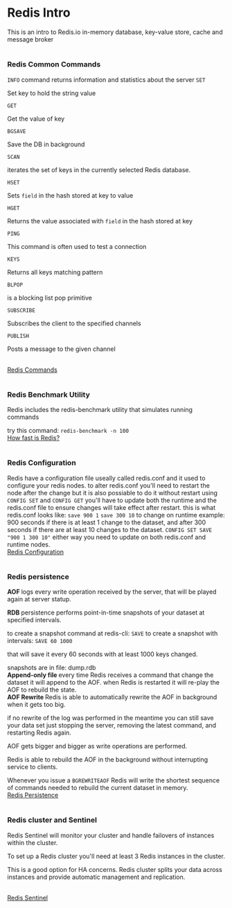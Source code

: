 # Redis Intro
<p>This is an intro to Redis.io in-memory database, key-value store, cache and message broker</p>

#

### Redis Common Commands
`INFO` command returns information and statistics about the server
`SET` <p>Set key to hold the string value</p>
`GET` <p>Get the value of key</p>
`BGSAVE` <p>Save the DB in background</p>
`SCAN` <p>iterates the set of keys in the currently selected Redis database.</p>
`HSET` <p>Sets `field` in the hash stored at key to value</p>
`HGET` <p>Returns the value associated with `field` in the hash stored at key</p>
`PING` <p>This command is often used to test a connection</p>
`KEYS` <p>Returns all keys matching pattern</p>
`BLPOP` <p>is a blocking list pop primitive</p>
`SUBSCRIBE` <p>Subscribes the client to the specified channels</p>
`PUBLISH` <p>Posts a message to the given channel</p>
</br>
<a href="https://redis.io/commands">Redis Commands</a> 

#

<h3>Redis Benchmark Utility</h3>
Redis includes the redis-benchmark utility that simulates running commands

try this command: `redis-benchmark -n 100`
</br>
<a href="https://redis.io/topics/benchmarks#how-fast-is-redis">How fast is Redis?</a> 

#

### Redis Configuration
Redis have a configuration file useally called redis.conf and it used to configure your redis nodes.
to alter redis.conf you'll need to restart the node after the change but it is also possiable to do it without restart using `CONFIG SET` and `CONFIG GET`
you'll have to update both the runtime and the redis.conf file to ensure changes will take effect after restart.
this is what redis.conf looks like:
`save 900 1`
`save 300 10`
to change on runtime example:
900 seconds if there is at least 1 change to the dataset, and after 300 seconds if there are at least 10 changes to the dataset.
`CONFIG SET SAVE "900 1 300 10"`
either way you need to update on both redis.conf and runtime nodes.
</br>
<a href="https://redis.io/topics/config">Redis Configuration</a> 

#

### Redis persistence
<strong>AOF </strong>logs every write operation received by the server, that will be played again at server statup.

<strong>RDB </strong>persistence performs point-in-time snapshots of your dataset at specified intervals.

to create a snapshot command at redis-cli: `SAVE`
to create a snapshot with intervals: `SAVE 60 1000`

that will save it every 60 seconds with at least 1000 keys changed.

snapshots are in file: dump.rdb
</br>
<strong>Append-only file </strong>every time Redis receives a command that change the dataset it will append to the AOF.
when Redis is restarted it will re-play the AOF to rebuild the state.
</br>
<strong>AOF Rewrite </strong>Redis is able to automatically rewrite the AOF in background when it gets too big.

if no rewrite of the log was performed in the meantime you can still save your data set just stopping the server, removing the latest command, and restarting Redis again.

AOF gets bigger and bigger as write operations are performed.

Redis is able to rebuild the AOF in the background without interrupting service to clients.

Whenever you issue a `BGREWRITEAOF` Redis will write the shortest sequence of commands needed to rebuild the current dataset in memory.
</br>
<a href="https://redis.io/topics/persistence">Redis Persistence</a>

#

### Redis cluster and Sentinel
Redis Sentinel will monitor your cluster and handle failovers of instances within the cluster.

To set up a Redis cluster you'll need at least 3 Redis instances in the cluster.

This is a good option for HA concerns.
Redis cluster splits your data across instances and provide automatic management and replication.

</br>
<a href="https://redis.io/topics/sentinel">Redis Sentinel</a> 
